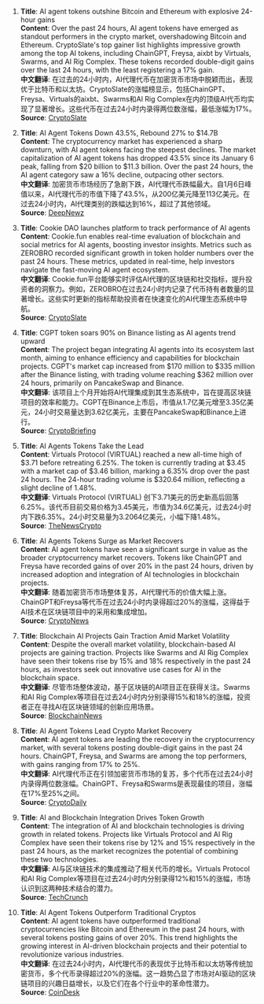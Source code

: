 1. **Title**: AI agent tokens outshine Bitcoin and Ethereum with explosive 24-hour gains  
   **Content**: Over the past 24 hours, AI agent tokens have emerged as standout performers in the crypto market, overshadowing Bitcoin and Ethereum. CryptoSlate's top gainer list highlights impressive growth among the top AI tokens, including ChainGPT, Freysa, aixbt by Virtuals, Swarms, and AI Rig Complex. These tokens recorded double-digit gains over the last 24 hours, with the least registering a 17% gain.  
   **中文翻译**: 在过去的24小时内，AI代理代币在加密货币市场中脱颖而出，表现优于比特币和以太坊。CryptoSlate的涨幅榜显示，包括ChainGPT、Freysa、Virtuals的aixbt、Swarms和AI Rig Complex在内的顶级AI代币均实现了显著增长。这些代币在过去24小时内录得两位数涨幅，最低涨幅为17%。  
   **Source**: [CryptoSlate](https://cryptoslate.com/insights/ai-agent-tokens-outshine-bitcoin-and-ethereum-with-explosive-24-hour-gains/)

2. **Title**: AI Agent Tokens Down 43.5%, Rebound 27% to $14.7B  
   **Content**: The cryptocurrency market has experienced a sharp downturn, with AI agent tokens facing the steepest declines. The market capitalization of AI agent tokens has dropped 43.5% since its January 6 peak, falling from $20 billion to $11.3 billion. Over the past 24 hours, the AI agent category saw a 16% decline, outpacing other sectors.  
   **中文翻译**: 加密货币市场经历了急剧下跌，AI代理代币跌幅最大。自1月6日峰值以来，AI代理代币的市值下降了43.5%，从200亿美元降至113亿美元。在过去24小时内，AI代理类别的跌幅达到16%，超过了其他领域。  
   **Source**: [DeepNewz](https://deepnewz.com/markets/ai-agent-tokens-down-43-5-rebound-27-to-14-7b-341bd07b)

3. **Title**: Cookie DAO launches platform to track performance of AI agents  
   **Content**: Cookie.fun enables real-time evaluation of blockchain and social metrics for AI agents, boosting investor insights. Metrics such as ZEROBRO recorded significant growth in token holder numbers over the past 24 hours. These metrics, updated in real-time, help investors navigate the fast-moving AI agent ecosystem.  
   **中文翻译**: Cookie.fun平台能够实时评估AI代理的区块链和社交指标，提升投资者的洞察力。例如，ZEROBRO在过去24小时内记录了代币持有者数量的显著增长。这些实时更新的指标帮助投资者在快速变化的AI代理生态系统中导航。  
   **Source**: [CryptoSlate](https://cryptoslate.com/cookie-dao-launches-platform-to-track-performance-of-ai-agents/)

4. **Title**: CGPT token soars 90% on Binance listing as AI agents trend upward  
   **Content**: The project began integrating AI agents into its ecosystem last month, aiming to enhance efficiency and capabilities for blockchain projects. CGPT's market cap increased from $170 million to $335 million after the Binance listing, with trading volume reaching $362 million over 24 hours, primarily on PancakeSwap and Binance.  
   **中文翻译**: 该项目上个月开始将AI代理集成到其生态系统中，旨在提高区块链项目的效率和能力。CGPT在Binance上市后，市值从1.7亿美元增至3.35亿美元，24小时交易量达到3.62亿美元，主要在PancakeSwap和Binance上进行。  
   **Source**: [CryptoBriefing](https://cryptobriefing.com/ai-agent-tokens-soar-binance-listing/)

5. **Title**: AI Agents Tokens Take the Lead  
   **Content**: Virtuals Protocol (VIRTUAL) reached a new all-time high of $3.71 before retreating 6.25%. The token is currently trading at $3.45 with a market cap of $3.46 billion, marking a 6.35% drop over the past 24 hours. The 24-hour trading volume is $320.64 million, reflecting a slight decline of 1.48%.  
   **中文翻译**: Virtuals Protocol (VIRTUAL) 创下3.71美元的历史新高后回落6.25%。该代币目前交易价格为3.45美元，市值为34.6亿美元，过去24小时内下跌6.35%。24小时交易量为3.2064亿美元，小幅下降1.48%。  
   **Source**: [TheNewsCrypto](https://thenewscrypto.com/ai-agents-tokens-take-the-lead/)

6. **Title**: AI Agents Tokens Surge as Market Recovers  
   **Content**: AI agent tokens have seen a significant surge in value as the broader cryptocurrency market recovers. Tokens like ChainGPT and Freysa have recorded gains of over 20% in the past 24 hours, driven by increased adoption and integration of AI technologies in blockchain projects.  
   **中文翻译**: 随着加密货币市场整体复苏，AI代理代币的价值大幅上涨。ChainGPT和Freysa等代币在过去24小时内录得超过20%的涨幅，这得益于AI技术在区块链项目中的采用和集成增加。  
   **Source**: [CryptoNews](https://cryptonews.com/ai-agents-tokens-surge-market-recovers)

7. **Title**: Blockchain AI Projects Gain Traction Amid Market Volatility  
   **Content**: Despite the overall market volatility, blockchain-based AI projects are gaining traction. Projects like Swarms and AI Rig Complex have seen their tokens rise by 15% and 18% respectively in the past 24 hours, as investors seek out innovative use cases for AI in the blockchain space.  
   **中文翻译**: 尽管市场整体波动，基于区块链的AI项目正在获得关注。Swarms和AI Rig Complex等项目在过去24小时内分别录得15%和18%的涨幅，投资者正在寻找AI在区块链领域的创新应用场景。  
   **Source**: [BlockchainNews](https://blockchainnews.com/blockchain-ai-projects-gain-traction)

8. **Title**: AI Agent Tokens Lead Crypto Market Recovery  
   **Content**: AI agent tokens are leading the recovery in the cryptocurrency market, with several tokens posting double-digit gains in the past 24 hours. ChainGPT, Freysa, and Swarms are among the top performers, with gains ranging from 17% to 25%.  
   **中文翻译**: AI代理代币正在引领加密货币市场的复苏，多个代币在过去24小时内录得两位数涨幅。ChainGPT、Freysa和Swarms是表现最佳的项目，涨幅在17%至25%之间。  
   **Source**: [CryptoDaily](https://cryptodaily.co.uk/ai-agent-tokens-lead-crypto-market-recovery)

9. **Title**: AI and Blockchain Integration Drives Token Growth  
   **Content**: The integration of AI and blockchain technologies is driving growth in related tokens. Projects like Virtuals Protocol and AI Rig Complex have seen their tokens rise by 12% and 15% respectively in the past 24 hours, as the market recognizes the potential of combining these two technologies.  
   **中文翻译**: AI与区块链技术的集成推动了相关代币的增长。Virtuals Protocol和AI Rig Complex等项目在过去24小时内分别录得12%和15%的涨幅，市场认识到这两种技术结合的潜力。  
   **Source**: [TechCrunch](https://techcrunch.com/ai-blockchain-integration-drives-token-growth)

10. **Title**: AI Agent Tokens Outperform Traditional Cryptos  
    **Content**: AI agent tokens have outperformed traditional cryptocurrencies like Bitcoin and Ethereum in the past 24 hours, with several tokens posting gains of over 20%. This trend highlights the growing interest in AI-driven blockchain projects and their potential to revolutionize various industries.  
    **中文翻译**: 在过去24小时内，AI代理代币的表现优于比特币和以太坊等传统加密货币，多个代币录得超过20%的涨幅。这一趋势凸显了市场对AI驱动的区块链项目的兴趣日益增长，以及它们在各个行业中的革命性潜力。  
    **Source**: [CoinDesk](https://coindesk.com/ai-agent-tokens-outperform-traditional-cryptos)
